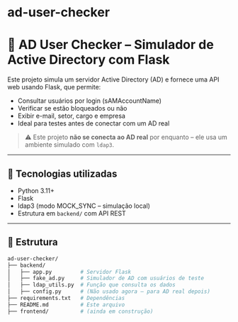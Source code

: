 # ad-user-checker

# 🧠 AD User Checker – Simulador de Active Directory com Flask

Este projeto simula um servidor Active Directory (AD) e fornece uma API web usando Flask, que permite:

- Consultar usuários por login (sAMAccountName)
- Verificar se estão bloqueados ou não
- Exibir e-mail, setor, cargo e empresa
- Ideal para testes antes de conectar com um AD real

> ⚠️ Este projeto **não se conecta ao AD real** por enquanto – ele usa um ambiente simulado com `ldap3`.

---

## 🚀 Tecnologias utilizadas

- Python 3.11+
- Flask
- ldap3 (modo MOCK_SYNC – simulação local)
- Estrutura em `backend/` com API REST

---

## 🧩 Estrutura

```bash
ad-user-checker/
├── backend/
│   ├── app.py         # Servidor Flask
│   ├── fake_ad.py     # Simulador de AD com usuários de teste
│   ├── ldap_utils.py  # Função que consulta os dados
│   ├── config.py      # (Não usado agora – para AD real depois)
├── requirements.txt   # Dependências
├── README.md          # Este arquivo
├── frontend/          # (ainda em construção)

